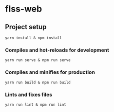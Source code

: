 # flss-web

## Project setup
```
yarn install & npm install
```

### Compiles and hot-reloads for development
```
yarn run serve & npm run serve
```

### Compiles and minifies for production
```
yarn run build & npm run build
```

### Lints and fixes files
```
yarn run lint & npm run lint
```
